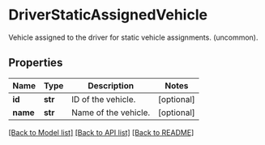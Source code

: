 # DriverStaticAssignedVehicle

Vehicle assigned to the driver for static vehicle assignments. (uncommon).
## Properties
Name | Type | Description | Notes
------------ | ------------- | ------------- | -------------
**id** | **str** | ID of the vehicle. | [optional] 
**name** | **str** | Name of the vehicle. | [optional] 

[[Back to Model list]](../README.md#documentation-for-models) [[Back to API list]](../README.md#documentation-for-api-endpoints) [[Back to README]](../README.md)


